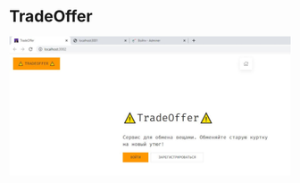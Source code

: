 # TradeOffer
![Screenshot1](https://github.com/kadmiy1/TradeOffer/blob/main/Screenshots/screen1.JPG) 
